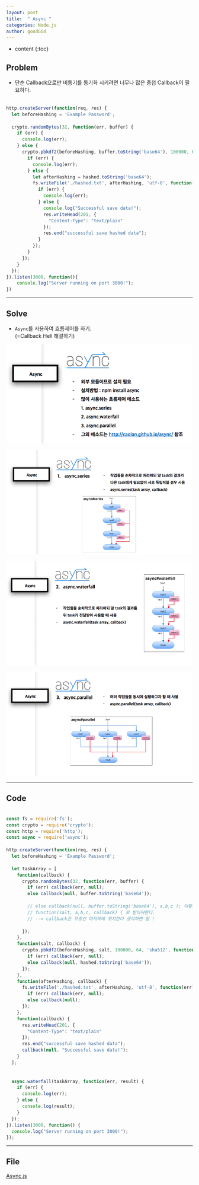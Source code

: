```yaml
---
layout: post
title:  " Async "
categories: Node.js
author: goodGid
---
```

* content
{:toc}


## Problem

* 단순 Callback으로만 비동기를 동기화 시키려면 너무나 많은 중첩 Callback이 필요하다.

``` js

http.createServer(function(req, res) {
  let beforeHashing = 'Example Password';

  crypto.randomBytes(32, function(err, buffer) {
    if (err) {
      console.log(err);
    } else {
      crypto.pbkdf2(beforeHashing, buffer.toString('base64'), 100000, 64, 'sha512', function(err, hashed) {
        if (err) {
          console.log(err);
        } else {
          let afterHashing = hashed.toString('base64');
          fs.writeFile('./hashed.txt', afterHashing, 'utf-8', function(err) {
            if (err) {
              console.log(err);
            } else {
              console.log("Successful save data!");
              res.writeHead(201, {
                "Content-Type": "text/plain"
              });
              res.end("successful save hashed data");
            }
          });
        }
      });
    }
  });
}).listen(3000, function(){
	console.log("Server running on port 3000!");
})

```

---

## Solve 

* `Async`를 사용하여 흐름제어를 하기. <br> (=Callback Hell 해결하기)

![](/assets/img/node_js/async_1.png)

![](/assets/img/node_js/async_2.png)

![](/assets/img/node_js/async_3.png)

![](/assets/img/node_js/async_4.png)


---

## Code
``` js

const fs = require('fs');
const crypto = require('crypto');
const http = require('http');
const async = require('async');

http.createServer(function(req, res) {
  let beforeHashing = 'Example Password';

  let taskArray = [
    function(callback) {
      crypto.randomBytes(32, function(err, buffer) {
        if (err) callback(err, null);
        else callback(null, buffer.toString('base64'));

        // else callback(null, buffer.toString('base64'), a,b,c ); 이렇게 보낸다면        
        // function(salt, a,b,c, callback) { 로 받아야한다. 
        // --> callback은 무조건 마지막에 위치한다 생각하면 됨 !

      });
    },
    function(salt, callback) {
      crypto.pbkdf2(beforeHashing, salt, 100000, 64, 'sha512', function(err, hashed) {
        if (err) callback(err, null);
        else callback(null, hashed.toString('base64'));
      });
    },
    function(afterHashing, callback) {
      fs.writeFile('./hashed.txt', afterHashing, 'utf-8', function(err) {
        if (err) callback(err, null);
        else callback(null);
      });
    },
    function(callback) {
      res.writeHead(201, {
        "Content-Type": "text/plain"
      });
      res.end("successful save hashed data");
      callback(null, "Successful save data!");
    }
  ];


  async.waterfall(taskArray, function(err, result) {
    if (err) {
      console.log(err);
    } else {
      console.log(result);
    }
  });
}).listen(3000, function() {
  console.log("Server running on port 3000!");
});

```

---

## File

[Async.js](https://github.com/goodGid/Node.js/blob/master/Source/async.js)
